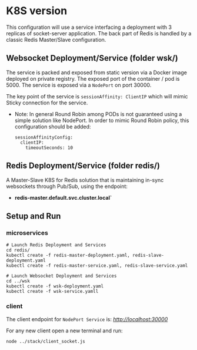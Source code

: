 # K8S version

This configuration will use a service interfacing a deployment with 3 replicas of socket-server application.
The back part of Redis is handled by a classic Redis Master/Slave configuration.

## Websocket Deployment/Service (folder wsk/)

The service is packed and exposed from static version via a Docker image deployed on private registry.
The exposed port of the container / pod is 5000. The service is exposed via a `NodePort` on port 30000.

The key point of the service is `sessionAffinity: ClientIP` which will mimic Sticky connection for the service.

* Note: In general Round Robin among PODs is not guaranteed using a simple solution like NodePort. In order to mimic Round Robin policy, this configuration should be added:

      sessionAffinityConfig:
        clientIP:
          timeoutSeconds: 10

## Redis Deployment/Service (folder redis/)

A Master-Slave K8S for Redis solution that is maintaining in-sync websockets through Pub/Sub, using the endpoint:

* **redis-master.default.svc.cluster.local`**

## Setup and Run

### microservices

    # Launch Redis Deployment and Services
    cd redis/
    kubectl create -f redis-master-deployment.yaml, redis-slave-deployment.yaml
    kubectl create -f redis-master-service.yaml, redis-slave-service.yaml

    # Launch Websocket Deployment and Services
    cd ../wsk
    kubectl create -f wsk-deployment.yaml
    kubectl create -f wsk-service.yamll

### client

The client endpoint for `NodePort Service` is: *<http://localhost:30000>*

For any new client open a new terminal and run:

    node ../stack/client_socket.js
